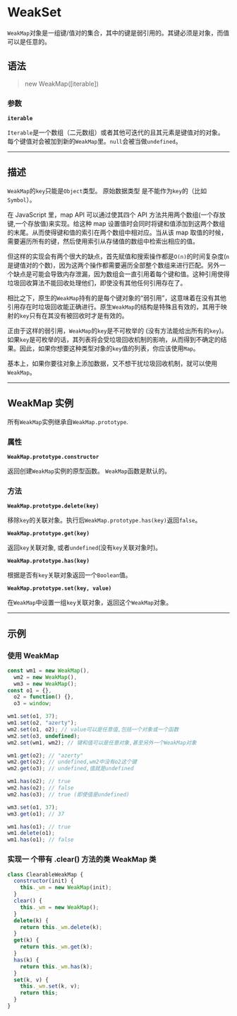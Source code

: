# WeakSet

`WeakMap`对象是一组键/值对的集合，其中的键是弱引用的。其键必须是对象，而值可以是任意的。

## 语法

> new WeakMap([iterable])

### 参数

**`iterable`**

`Iterable`是一个数组（二元数组）或者其他可迭代的且其元素是键值对的对象。
每个键值对会被加到新的`WeakMap`里。`null`会被当做`undefined`。

---

## 描述

`WeakMap`的`key`只能是`Object`类型。 原始数据类型 是不能作为`key`的（比如`Symbol`）。

在 JavaScript 里，map API 可以通过使其四个 API 方法共用两个数组(一个存放键,一个存放值)来实现。给这种 map 设置值时会同时将键和值添加到这两个数组的末尾。从而使得键和值的索引在两个数组中相对应。当从该 map 取值的时候，需要遍历所有的键，然后使用索引从存储值的数组中检索出相应的值。

但这样的实现会有两个很大的缺点，首先赋值和搜索操作都是`O(n)`的时间复杂度(`n`是键值对的个数)，因为这两个操作都需要遍历全部整个数组来进行匹配。另外一个缺点是可能会导致内存泄漏，因为数组会一直引用着每个键和值。这种引用使得垃圾回收算法不能回收处理他们，即使没有其他任何引用存在了。

相比之下，原生的`WeakMap`持有的是每个键对象的“弱引用”，这意味着在没有其他引用存在时垃圾回收能正确进行。原生`WeakMap`的结构是特殊且有效的，其用于映射的`key`只有在其没有被回收时才是有效的。

正由于这样的弱引用，`WeakMap`的`key`是不可枚举的 (没有方法能给出所有的`key`)。如果`key`是可枚举的话，其列表将会受垃圾回收机制的影响，从而得到不确定的结果。因此，如果你想要这种类型对象的`key`值的列表，你应该使用`Map`。

基本上，如果你要往对象上添加数据，又不想干扰垃圾回收机制，就可以使用`WeakMap`。

---

## WeakMap 实例

所有`WeakMap`实例继承自`WeakMap.prototype`.

### 属性

**`WeakMap.prototype.constructor`**

返回创建`WeakMap`实例的原型函数。 `WeakMap`函数是默认的。

### 方法

**`WeakMap.prototype.delete(key)`**

移除`key`的关联对象。执行后`WeakMap.prototype.has(key)`返回`false`。

**`WeakMap.prototype.get(key)`**

返回`key`关联对象, 或者`undefined`(没有`key`关联对象时)。

**`WeakMap.prototype.has(key)`**

根据是否有`key`关联对象返回一个`Boolean`值。

**`WeakMap.prototype.set(key, value)`**

在`WeakMap`中设置一组`key`关联对象，返回这个`WeakMap`对象。

---

## 示例

### 使用 WeakMap

```js
const wm1 = new WeakMap(),
  wm2 = new WeakMap(),
  wm3 = new WeakMap();
const o1 = {},
  o2 = function() {},
  o3 = window;

wm1.set(o1, 37);
wm1.set(o2, "azerty");
wm2.set(o1, o2); // value可以是任意值,包括一个对象或一个函数
wm2.set(o3, undefined);
wm2.set(wm1, wm2); // 键和值可以是任意对象,甚至另外一个WeakMap对象

wm1.get(o2); // "azerty"
wm2.get(o2); // undefined,wm2中没有o2这个键
wm2.get(o3); // undefined,值就是undefined

wm1.has(o2); // true
wm2.has(o2); // false
wm2.has(o3); // true (即使值是undefined)

wm3.set(o1, 37);
wm3.get(o1); // 37

wm1.has(o1); // true
wm1.delete(o1);
wm1.has(o1); // false
```

### 实现一 个带有 .clear() 方法的类 WeakMap 类

```js
class ClearableWeakMap {
  constructor(init) {
    this._wm = new WeakMap(init);
  }
  clear() {
    this._wm = new WeakMap();
  }
  delete(k) {
    return this._wm.delete(k);
  }
  get(k) {
    return this._wm.get(k);
  }
  has(k) {
    return this._wm.has(k);
  }
  set(k, v) {
    this._wm.set(k, v);
    return this;
  }
}
```
